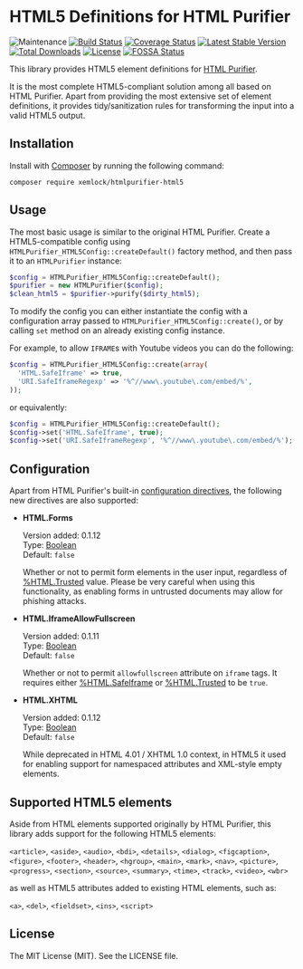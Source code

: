 # HTML5 Definitions for HTML Purifier

![Maintenance](https://img.shields.io/maintenance/yes/2020.svg)
[![Build Status](https://travis-ci.org/xemlock/htmlpurifier-html5.svg?branch=master)](https://travis-ci.org/xemlock/htmlpurifier-html5)
[![Coverage Status](https://coveralls.io/repos/github/xemlock/htmlpurifier-html5/badge.svg?branch=master)](https://coveralls.io/github/xemlock/htmlpurifier-html5?branch=master)
[![Latest Stable Version](https://img.shields.io/packagist/v/xemlock/htmlpurifier-html5.svg)](https://packagist.org/packages/xemlock/htmlpurifier-html5)
[![Total Downloads](https://img.shields.io/packagist/dt/xemlock/htmlpurifier-html5.svg)](https://packagist.org/packages/xemlock/htmlpurifier-html5/stats)
[![License](https://img.shields.io/packagist/l/xemlock/htmlpurifier-html5.svg)](https://packagist.org/packages/xemlock/htmlpurifier-html5)
[![FOSSA Status](https://app.fossa.io/api/projects/git%2Bgithub.com%2Fxemlock%2Fhtmlpurifier-html5.svg?type=shield)](https://app.fossa.io/projects/git%2Bgithub.com%2Fxemlock%2Fhtmlpurifier-html5?ref=badge_shield)

This library provides HTML5 element definitions for [HTML Purifier](https://github.com/ezyang/htmlpurifier).

It is the most complete HTML5-compliant solution among all based on HTML Purifier. Apart from providing the most extensive set of element definitions, it provides tidy/sanitization rules for transforming the input into a valid HTML5 output.


## Installation

Install with [Composer](https://getcomposer.org/) by running the following command:

```
composer require xemlock/htmlpurifier-html5
```


## Usage

The most basic usage is similar to the original HTML Purifier. Create a HTML5-compatible config
using `HTMLPurifier_HTML5Config::createDefault()` factory method, and then pass it to an `HTMLPurifier` instance:

```php
$config = HTMLPurifier_HTML5Config::createDefault();
$purifier = new HTMLPurifier($config);
$clean_html5 = $purifier->purify($dirty_html5);
```

To modify the config you can either instantiate the config with a configuration array passed to
`HTMLPurifier_HTML5Config::create()`, or by calling `set` method on an already existing config instance.

For example, to allow `IFRAME`s with Youtube videos you can do the following:

```php
$config = HTMLPurifier_HTML5Config::create(array(
  'HTML.SafeIframe' => true,
  'URI.SafeIframeRegexp' => '%^//www\.youtube\.com/embed/%',
));
```

or equivalently:

```php
$config = HTMLPurifier_HTML5Config::createDefault();
$config->set('HTML.SafeIframe', true);
$config->set('URI.SafeIframeRegexp', '%^//www\.youtube\.com/embed/%');
```

## Configuration

Apart from HTML Purifier's built-in [configuration directives](http://htmlpurifier.org/live/configdoc/plain.html), the following new directives are also supported:

* __HTML.Forms__

  Version added: 0.1.12\
  Type: [Boolean](http://htmlpurifier.org/live/configdoc/plain.html#type-bool)\
  Default: `false`

  Whether or not to permit form elements in the user input, regardless of
  [%HTML.Trusted](http://htmlpurifier.org/live/configdoc/plain.html#HTML.Trusted) value.
  Please be very careful when using this functionality, as enabling forms in untrusted
  documents may allow for phishing attacks.

* __HTML.IframeAllowFullscreen__

  Version added: 0.1.11\
  Type: [Boolean](http://htmlpurifier.org/live/configdoc/plain.html#type-bool)\
  Default: `false`

  Whether or not to permit `allowfullscreen` attribute on `iframe` tags. It requires either [%HTML.SafeIframe](http://htmlpurifier.org/live/configdoc/plain.html#HTML.SafeIframe) or [%HTML.Trusted](http://htmlpurifier.org/live/configdoc/plain.html#HTML.Trusted) to be `true`.

* __HTML.XHTML__

  Version added: 0.1.12\
  Type: [Boolean](http://htmlpurifier.org/live/configdoc/plain.html#type-bool)\
  Default: `false`

  While deprecated in HTML 4.01 / XHTML 1.0 context, in HTML5 it used for enabling
  support for namespaced attributes and XML-style empty elements.


## Supported HTML5 elements

Aside from HTML elements supported originally by HTML Purifier, this library
adds support for the following HTML5 elements:

`<article>`, `<aside>`, `<audio>`, `<bdi>`, `<details>`, `<dialog>`, `<figcaption>`, `<figure>`, `<footer>`, `<header>`, `<hgroup>`, `<main>`, `<mark>`, `<nav>`, `<picture>`, `<progress>`, `<section>`, `<source>`, `<summary>`, `<time>`, `<track>`, `<video>`, `<wbr>`

as well as HTML5 attributes added to existing HTML elements, such as:

`<a>`, `<del>`, `<fieldset>`, `<ins>`, `<script>`


## License

The MIT License (MIT). See the LICENSE file.
